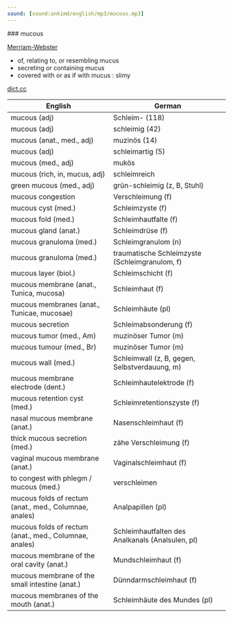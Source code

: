 ```yaml
---
sound: [sound:ankimd/english/mp3/mucous.mp3]
---
```


\### mucous

[Merriam-Webster](https://www.merriam-webster.com/dictionary/mucous)

- of, relating to, or resembling mucus
- secreting or containing mucus
- covered with or as if with mucus : slimy

[dict.cc](https://www.dict.cc/mucous)

| English        | German       |
| -------------- | ------------ |
| mucous (adj) | Schleim- (118) |
| mucous (adj) | schleimig (42) |
| mucous (anat., med., adj) | muzinös (14) |
| mucous (adj) | schleimartig (5) |
| mucous (med., adj) | mukös |
| mucous (rich, in, mucus, adj) | schleimreich |
| green mucous (med., adj) | grün-schleimig (z, B, Stuhl) |
| mucous congestion | Verschleimung (f) |
| mucous cyst (med.) | Schleimzyste (f) |
| mucous fold (med.) | Schleimhautfalte (f) |
| mucous gland (anat.) | Schleimdrüse (f) |
| mucous granuloma (med.) | Schleimgranulom (n) |
| mucous granuloma (med.) | traumatische Schleimzyste (Schleimgranulom, f) |
| mucous layer (biol.) | Schleimschicht (f) |
| mucous membrane (anat., Tunica, mucosa) | Schleimhaut (f) |
| mucous membranes (anat., Tunicae, mucosae) | Schleimhäute (pl) |
| mucous secretion | Schleimabsonderung (f) |
| mucous tumor <MT> (med., Am) | muzinöser Tumor (m) |
| mucous tumour <MT> (med., Br) | muzinöser Tumor (m) |
| mucous wall (med.) | Schleimwall (z, B, gegen, Selbstverdauung, m) |
| mucous membrane electrode (dent.) | Schleimhautelektrode (f) |
| mucous retention cyst (med.) | Schleimretentionszyste (f) |
| nasal mucous membrane (anat.) | Nasenschleimhaut (f) |
| thick mucous secretion <TMS> (med.) | zähe Verschleimung (f) |
| vaginal mucous membrane (anat.) | Vaginalschleimhaut (f) |
| to congest with phlegm / mucous (med.) | verschleimen |
| mucous folds of rectum (anat., med., Columnae, anales) | Analpapillen (pl) |
| mucous folds of rectum (anat., med., Columnae, anales) | Schleimhautfalten des Analkanals (Analsulen, pl) |
| mucous membrane of the oral cavity (anat.) | Mundschleimhaut (f) |
| mucous membrane of the small intestine (anat.) | Dünndarmschleimhaut (f) |
| mucous membranes of the mouth (anat.) | Schleimhäute des Mundes (pl) |
